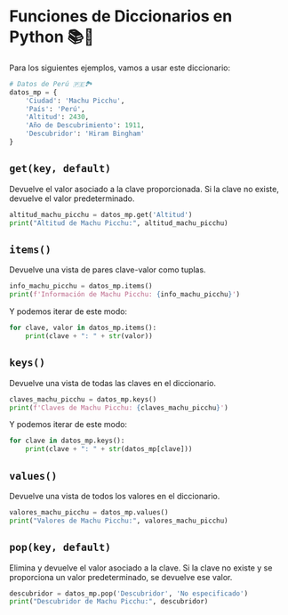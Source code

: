 
# Funciones de Diccionarios en Python 📚🐍

Para los siguientes ejemplos, vamos a usar este diccionario:

```python
# Datos de Perú 🇵🇪🏞️
datos_mp = {
    'Ciudad': 'Machu Picchu',
    'País': 'Perú',
    'Altitud': 2430,
    'Año de Descubrimiento': 1911,
    'Descubridor': 'Hiram Bingham'
}
```

## `get(key, default)`

Devuelve el valor asociado a la clave proporcionada. Si la clave no existe, devuelve el valor predeterminado.

```python
altitud_machu_picchu = datos_mp.get('Altitud')
print("Altitud de Machu Picchu:", altitud_machu_picchu)
```

## `items()`

Devuelve una vista de pares clave-valor como tuplas.

```python
info_machu_picchu = datos_mp.items()
print(f'Información de Machu Picchu: {info_machu_picchu}')
```

Y podemos iterar de este modo:

```python
for clave, valor in datos_mp.items():
    print(clave + ": " + str(valor))
```

## `keys()`

Devuelve una vista de todas las claves en el diccionario.

```python
claves_machu_picchu = datos_mp.keys()
print(f'Claves de Machu Picchu: {claves_machu_picchu}')
```

Y podemos iterar de este modo:

```python
for clave in datos_mp.keys():
    print(clave + ": " + str(datos_mp[clave]))
```

## `values()`

Devuelve una vista de todos los valores en el diccionario.

```python
valores_machu_picchu = datos_mp.values()
print("Valores de Machu Picchu:", valores_machu_picchu)
```

## `pop(key, default)`

Elimina y devuelve el valor asociado a la clave. Si la clave no existe y se proporciona un valor predeterminado, se devuelve ese valor.

```python
descubridor = datos_mp.pop('Descubridor', 'No especificado')
print("Descubridor de Machu Picchu:", descubridor)
```
